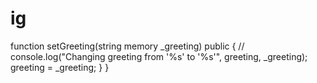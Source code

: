 # ig
  function setGreeting(string memory _greeting) public {
//    console.log("Changing greeting from '%s' to '%s'", greeting, _greeting);
    greeting = _greeting;
  }
}
